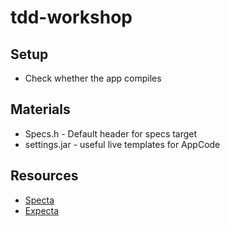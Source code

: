 tdd-workshop
===============

## Setup

- Check whether the app compiles

## Materials
- Specs.h - Default header for specs target
- settings.jar - useful live templates for AppCode

## Resources
- [Specta](https://github.com/specta/specta)
- [Expecta](https://github.com/specta/expecta)
